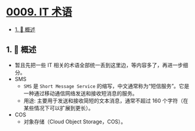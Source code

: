 # [0009. IT 术语](https://github.com/Tdahuyou/TNotes.en-notes/tree/main/notes/0009.%20IT%20%E6%9C%AF%E8%AF%AD)

<!-- region:toc -->

- [1. 📒 概述](#1--概述)

<!-- endregion:toc -->

## 1. 📒 概述

- 暂且先把一些 IT 相关的术语全部统一丢到这里边，等内容多了，再进一步细分。
- SMS
  - `SMS` 是 `Short Message Service` 的缩写，中文通常称为“短信服务”。它是一种通过移动通信网络发送和接收短消息的服务。
  - 用途: 主要用于发送和接收简短的文本消息，通常不超过 160 个字符（在某些情况下可以扩展到更长）。
- COS
  - 对象存储（Cloud Object Storage，COS）。
